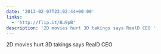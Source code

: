 ```yaml
---
date: '2013-02-07T23:02:44+00:00'
links:
  - 'http://flip.it/Bu9pB'
description: '2D movies hurt 3D takings says RealD CEO '
---
```

2D movies hurt 3D takings says RealD CEO 
